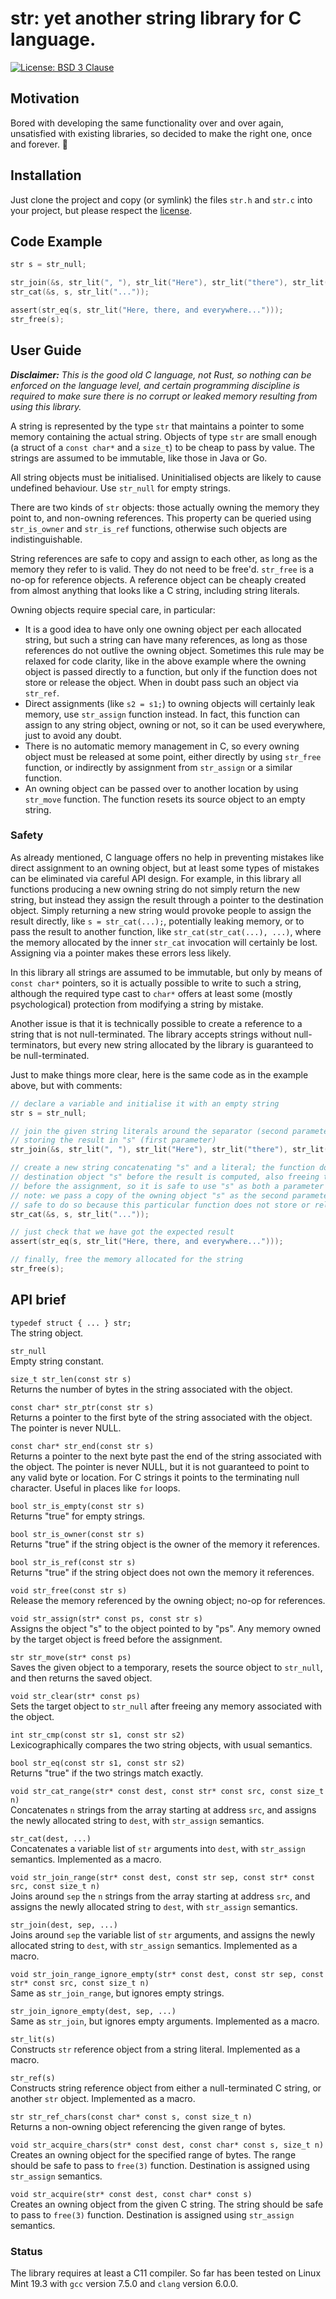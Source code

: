 # str: yet another string library for C language.

[![License: BSD 3 Clause](https://img.shields.io/badge/License-BSD_3--Clause-yellow.svg)](https://opensource.org/licenses/BSD-3-Clause)

## Motivation

Bored with developing the same functionality over and over again, unsatisfied
with existing libraries, so decided to make the right one, once and forever. 🙂

## Installation
Just clone the project and copy (or symlink) the files `str.h` and `str.c` into your project,
but please respect the [license](LICENSE).

## Code Example
```C
str s = str_null;

str_join(&s, str_lit(", "), str_lit("Here"), str_lit("there"), str_lit("and everywhere"));
str_cat(&s, s, str_lit("..."));

assert(str_eq(s, str_lit("Here, there, and everywhere...")));
str_free(s);
```

## User Guide

_**Disclaimer:** This is the good old C language, not Rust, so nothing can be enforced
on the language level, and certain programming discipline is required to make sure
there is no corrupt or leaked memory resulting from using this library._

A string is represented by the type `str` that maintains a pointer to some memory containing
the actual string. Objects of type `str` are small enough (a struct of a `const char*` and a `size_t`)
to be cheap to pass by value. The strings are assumed to be immutable, like those in Java or Go.

All string objects must be initialised. Uninitialised objects are likely to cause
undefined behaviour. Use `str_null` for empty strings.

There are two kinds of `str` objects: those actually owning the memory they point to, and
non-owning references. This property can be queried using `str_is_owner` and `str_is_ref`
functions, otherwise such objects are indistinguishable.

String references are safe to copy and assign to each other, as long as the memory
they refer to is valid. They do not need to be free'd. `str_free` is a no-op for reference
objects. A reference object can be cheaply created from almost anything that looks like
a C string, including string literals.

Owning objects require special care, in particular:
* It is a good idea to have only one owning object per each allocated string, but such a string
can have many references, as long as those references do not outlive the owning object.
Sometimes this rule may be relaxed for code clarity, like in the above example where
the owning object is passed directly to a function, but only if the function does not
store or release the object. When in doubt pass such an object via `str_ref`.
* Direct assignments (like `s2 = s1;`) to owning objects will certainly leak memory, use
`str_assign` function instead. In fact, this function can assign to any string object,
owning or not, so it can be used everywhere, just to avoid any doubt.
* There is no automatic memory management in C, so every owning object must be released at
some point, either directly by using `str_free` function, or indirectly by assignment from
`str_assign` or a similar function.
* An owning object can be passed over to another location by using `str_move` function. The
function resets its source object to an empty string.

### Safety

As already mentioned, C language offers no help in preventing mistakes like direct assignment
to an owning object, but at least some types of mistakes can be eliminated via careful API design.
For example, in this library all functions producing a new owning string do not simply
return the new string, but instead they assign the result through a pointer to the destination
object. Simply returning a new string would provoke people to assign the result directly,
like `s = str_cat(...);`, potentially leaking memory, or to pass the result to another function,
like `str_cat(str_cat(...), ...)`, where the memory allocated by the inner `str_cat` invocation
will certainly be lost. Assigning via a pointer makes these errors less likely.

In this library all strings are assumed to be immutable, but only by means of `const char*`
pointers, so it is actually possible to write to such a string, although the required type
cast to `char*` offers at least some (mostly psychological) protection from modifying a string
by mistake.

Another issue is that it is technically possible to create a reference to a string that is not
null-terminated. The library accepts strings without null-terminators, but every new string
allocated by the library is guaranteed to be null-terminated.

Just to make things more clear, here is the same code as in the example above, but with comments:
```C
// declare a variable and initialise it with an empty string
str s = str_null;

// join the given string literals around the separator (second parameter),
// storing the result in "s" (first parameter)
str_join(&s, str_lit(", "), str_lit("Here"), str_lit("there"), str_lit("and everywhere"));

// create a new string concatenating "s" and a literal; the function does not modify its
// destination object "s" before the result is computed, also freeing the destination
// before the assignment, so it is safe to use "s" as both a parameter and a destination.
// note: we pass a copy of the owning object "s" as the second parameter, and here it is
// safe to do so because this particular function does not store or release its arguments.
str_cat(&s, s, str_lit("..."));

// just check that we have got the expected result
assert(str_eq(s, str_lit("Here, there, and everywhere...")));

// finally, free the memory allocated for the string
str_free(s);
```

## API brief

`typedef struct { ... } str;`<br>
The string object.

`str_null`<br>
Empty string constant.

`size_t str_len(const str s)`<br>
Returns the number of bytes in the string associated with the object.

`const char* str_ptr(const str s)`<br>
Returns a pointer to the first byte of the string associated with the object. The pointer is never NULL.

`const char* str_end(const str s)`<br>
Returns a pointer to the next byte past the end of the string associated with the object.
The pointer is never NULL, but it is not guaranteed to point to any valid byte or location.
For C strings it points to the terminating null character. Useful in places like `for` loops.

`bool str_is_empty(const str s)`<br>
Returns "true" for empty strings.

`bool str_is_owner(const str s)`<br>
Returns "true" if the string object is the owner of the memory it references.

`bool str_is_ref(const str s)`<br>
Returns "true" if the string object does not own the memory it references.

`void str_free(const str s)`<br>
Release the memory referenced by the owning object; no-op for references.

`void str_assign(str* const ps, const str s)`<br>
Assigns the object "s" to the object pointed to by "ps". Any memory owned by the target
object is freed before the assignment.

`str str_move(str* const ps)`<br>
Saves the given object to a temporary, resets the source object to `str_null`, and then
returns the saved object.

`void str_clear(str* const ps)`<br>
Sets the target object to `str_null` after freeing any memory associated with the object.

`int str_cmp(const str s1, const str s2)`<br>
Lexicographically compares the two string objects, with usual semantics.

`bool str_eq(const str s1, const str s2)`<br>
Returns "true" if the two strings match exactly.

`void str_cat_range(str* const dest, const str* const src, const size_t n)`<br>
Concatenates `n` strings from the array starting at address `src`, and assigns the newly
allocated string to `dest`, with `str_assign` semantics.

`str_cat(dest, ...)`<br>
Concatenates a variable list of `str` arguments into `dest`, with `str_assign` semantics.
Implemented as a macro.

`void str_join_range(str* const dest, const str sep, const str* const src, const size_t n)`<br>
Joins around `sep` the `n` strings from the array starting at address `src`, and assigns
the newly allocated string to `dest`, with `str_assign` semantics.

`str_join(dest, sep, ...)`<br>
Joins around `sep` the variable list of `str` arguments, and assigns
the newly allocated string to `dest`, with `str_assign` semantics.
Implemented as a macro.

`void str_join_range_ignore_empty(str* const dest, const str sep, const str* const src, const size_t n)`<br>
Same as `str_join_range`, but ignores empty strings.

`str_join_ignore_empty(dest, sep, ...)`<br>
Same as `str_join`, but ignores empty arguments. Implemented as a macro.

`str_lit(s)`<br>
Constructs `str` reference object from a string literal. Implemented as a macro.

`str_ref(s)`<br>
Constructs string reference object from either a null-terminated C string, or another `str` object.
Implemented as a macro.

`str str_ref_chars(const char* const s, const size_t n)`<br>
Returns a non-owning object referencing the given range of bytes.

`void str_acquire_chars(str* const dest, const char* const s, size_t n)`<br>
Creates an owning object for the specified range of bytes. The range should be safe to pass to
`free(3)` function. Destination is assigned using `str_assign` semantics.

`void str_acquire(str* const dest, const char* const s)`<br>
Creates an owning object from the given C string. The string should be safe to pass to
`free(3)` function. Destination is assigned using `str_assign` semantics.

### Status
The library requires at least a C11 compiler. So far has been tested on Linux Mint 19.3
with `gcc` version 7.5.0 and `clang` version 6.0.0.
